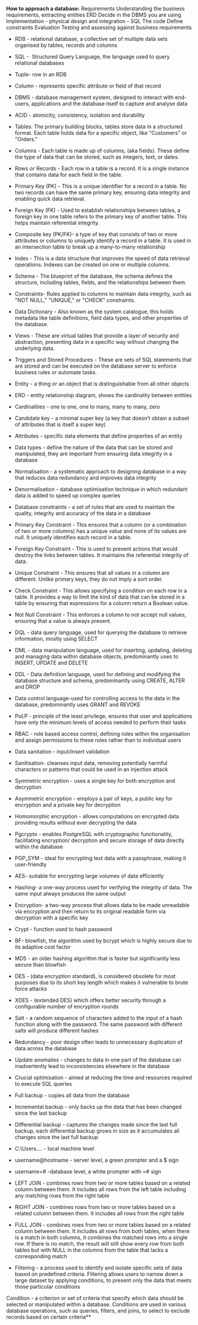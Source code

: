 **How to approach a database:**
	Requirements
		Understanding the business requirements, extracting entities
		ERD
		Decide in the DBMS you are using
	Implementation - physical design and integration - SQL
		The code
		Define constraints
	Evaluation
		Testing and assessing against business requirements

- RDB - relational database, a collective set of multiple data sets organised by tables, records and columns 
    
- SQL -  Structured Query Language, the language used to query relational databases
    
- Tuple- row in an RDB
    
- Column - represents specific attribute or field of that record
    
- DBMS - database management system, designed to interact with end-users, applications and the database itself to capture and analyse data
    
- ACID - atomicity, consistency, isolation and durability
    
- Tables: The primary building blocks, tables store data in a structured format. Each table holds data for a specific object, like "Customers" or "Orders."
    
- Columns - Each table is made up of columns, (aka fields). These define the type of data that can be stored, such as integers, text, or dates.
    
- Rows or Records - Each row in a table is a record. It is a single instance that contains data for each field in the table.
    
- Primary Key (PK) - This is a unique identifier for a record in a table. No two records can have the same primary key, ensuring data integrity and enabling quick data retrieval.
    
- Foreign Key (FK) - Used to establish relationships between tables, a foreign key in one table refers to the primary key of another table. This helps maintain referential integrity.
    
- Composite key (PK/FK)- a type of key that consists of two or more attributes or columns to uniquely identify a record in a table. It is used in an intersection table to break up a many-to-many relationship
    
- Index - This is a data structure that improves the speed of data retrieval operations. Indexes can be created on one or multiple columns.
    
- Schema - The blueprint of the database, the schema defines the structure, including tables, fields, and the relationships between them.
    
- Constraints- Rules applied to columns to maintain data integrity, such as "NOT NULL," "UNIQUE," or "CHECK" constraints.
    
- Data Dictionary - Also known as the system catalogue, this holds metadata like table definitions, field data types, and other properties of the database.
    
- Views - These are virtual tables that provide a layer of security and abstraction, presenting data in a specific way without changing the underlying data.
    
- Triggers and Stored Procedures - These are sets of SQL statements that are stored and can be executed on the database server to enforce business rules or automate tasks.
    
- Entity - a thing or an object that is distinguishable from all other objects
    
- ERD - entity relationship diagram, shows the cardinality between entities
    
- Cardinalities - one to one, one to many, many to many, zero 
    
- Candidate key - a minimal super key (a key that doesn’t obtain a subset of attributes that is itself a super key)
    
- Attributes - specific data elements that define properties of an entity 
    
- Data types - define the nature of the data that can be stored and manipulated, they are important from ensuring data integrity in a database 
    
- Normalisation - a systematic approach to designing database in a way that reduces data redundancy and improves data integrity
    
- Denormalisation - database optimisation technique in which redundant data is added to speed up complex queries 
    
- Database constraints - a set of rules that are used to maintain the quality, integrity and accuracy of the data in a database 
    
- Primary Key Constraint - This ensures that a column (or a combination of two or more columns) has a unique value and none of its values are null. It uniquely identifies each record in a table.
    
- Foreign Key Constraint - This is used to prevent actions that would destroy the links between tables. It maintains the referential integrity of data.
    
- Unique Constraint - This ensures that all values in a column are different. Unlike primary keys, they do not imply a sort order.
    
- Check Constraint - This allows specifying a condition on each row in a table. It provides a way to limit the kind of data that can be stored in a table by ensuring that expressions for a column return a Boolean value.
    
- Not Null Constraint - This enforces a column to not accept null values, ensuring that a value is always present.
    

- DQL - data query language, used for querying the database to retrieve information, mostly using SELECT
    
- DML - data manipulation language, used for inserting, updating, deleting and managing data within database objects, predominantly uses to INSERT, UPDATE and DELETE
    
- DDL - Data definition language, used for defining and modifying the database structure and schema, predominantly using CREATE, ALTER and DROP
    
- Data control language-used for controlling access to the data in the database, predominantly uses GRANT and REVOKE
    
- PoLP - principle of the least privilege, ensures that user and applications have only the minimum levels of access needed to perform their tasks 
    
- RBAC - role based access control, defining roles within the organisation and assign permissions to these roles rather than to individual users
    
- Data sanitation - input/insert validation
    
- Sanitisation- cleanses input data, removing potentially harmful characters or patterns that could be used in an injection attack
    
- Symmetric encryption - uses a single key for both encryption and decryption 
    
- Asymmetric encryption - employs a pair of keys, a public key for encryption and a private key for decryption 
    
- Homomorphic encryption - allows computations on encrypted data providing results without ever decrypting the data 
    
- Pgcrypto - enables PostgreSQL with cryptographic functionality, facilitating encryption/ decryption and secure storage of data directly within the database
    
- PGP_SYM - ideal for encrypting text data with a passphrase, making it user-friendly 
    
- AES- suitable for encrypting large volumes of data efficiently 
    
- Hashing- a one-way process used for verifying the integrity of data. The same input always produces the same output 
    
- Encryption- a two-way process that allows data to be made unreadable via encryption and then return to its original readable form via decryption with a specific key 
    
- Crypt - function used to hash password
    
- BF- blowfish, the algorithm used by bcrypt which is highly secure due to its adaptive cost factor 
    
- MD5 - an older hashing algorithm that is faster but significantly less secure than blowfish
    
- DES - (data encryption standard), is considered obsolete for most purposes due to its short key length which makes it vulnerable to brute force attacks
    
- XDES - (extended DES) which offers better security through a configurable number of encryption rounds
    
- Salt - a random sequence of characters added to the input of a hash function along with the password. The same password with different salts will produce different hashes  
    
- Redundancy - poor design often leads to unnecessary duplication of data across the database 
    
- Update anomalies - changes to data in one part of the database can inadvertently lead to inconsistencies elsewhere in the database
    
- Crucial optimisation - aimed at reducing the time and resources required to execute SQL queries 
    
- Full backup - copies all data from the database 
    
- Incremental backup - only backs up the data that has been changed since the last backup
    
- Differential backup - captures the changes made since the last full backup, each differential backup grows in size as it accumulates all changes since the last full backup
    
- C:\Users\.... - local machine level 
    
- username@hostname - server level, a green prompter and a $ sign
    
- username=# -database level, a white prompter with =# sign
    
- LEFT JOIN - combines rows from two or more tables based on a related column between them. It includes all rows from the left table including any matching rows from the right table 
    
- RIGHT JOIN - combines rows from two or more tables based on a related column between them. It includes all rows from the right table 
    
- FULL JOIN - combines rows from two or more tables based on a related column between them. It includes all rows from both tables, when there is a match in both columns, it combines the matched rows into a single row. If there is no match, the result will still show every row from both tables but with NULL in the columns from the table that lacks a corresponding match 
    
- Filtering - a process used to identify and isolate specific sets of data based on predefined criteria. Filtering allows users to narrow down a large dataset by applying conditions, to present only the data that meets those particular conditions 
    

Condition - a criterion or set of criteria that specify which data should be selected or manipulated within a database. Conditions are used in various database operations, such as queries, filters, and joins, to select to exclude records based on certain criteria**